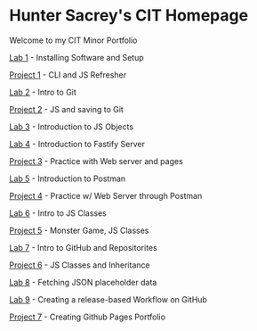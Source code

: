 # Hunter Sacrey's CIT Homepage
Welcome to my CIT Minor Portfolio

[Lab 1]() -  Installing Software and Setup

[Project 1]() - CLI and JS Refresher

[Lab 2]() - Intro to Git

[Project 2]() - JS and saving to Git

[Lab 3]() - Introduction to JS Objects

[Lab 4]() - Introduction to Fastify Server

[Project 3]() - Practice with Web server and pages

[Lab 5]() - Introduction to Postman

[Project 4]() - Practice w/ Web Server through Postman

[Lab 6]() - Intro to JS Classes

[Project 5]() - Monster Game, JS Classes

[Lab 7]() - Intro to GitHub and Repositorites

[Project 6]() - JS Classes and Inheritance

[Lab 8]() - Fetching JSON placeholder data

[Lab 9]() - Creating a release-based Workflow on GitHub

[Project 7]() - Creating Github Pages Portfolio
